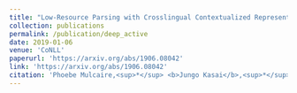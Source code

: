 ```yaml
---
title: "Low-Resource Parsing with Crosslingual Contextualized Representations"
collection: publications
permalink: /publication/deep_active
date: 2019-01-06
venue: 'CoNLL'
paperurl: 'https://arxiv.org/abs/1906.08042'
link: 'https://arxiv.org/abs/1906.08042'
citation: 'Phoebe Mulcaire,<sup>*</sup> <b>Jungo Kasai</b>,<sup>*</sup> and Noah A. Smith. 2019. &quot;Low-Resource Parsing with Crosslingual Contextualized Representations.&quot; <i>Proceedings of the Conference on Computational Natural Language Learning (CoNLL)</i>.'
---
```

